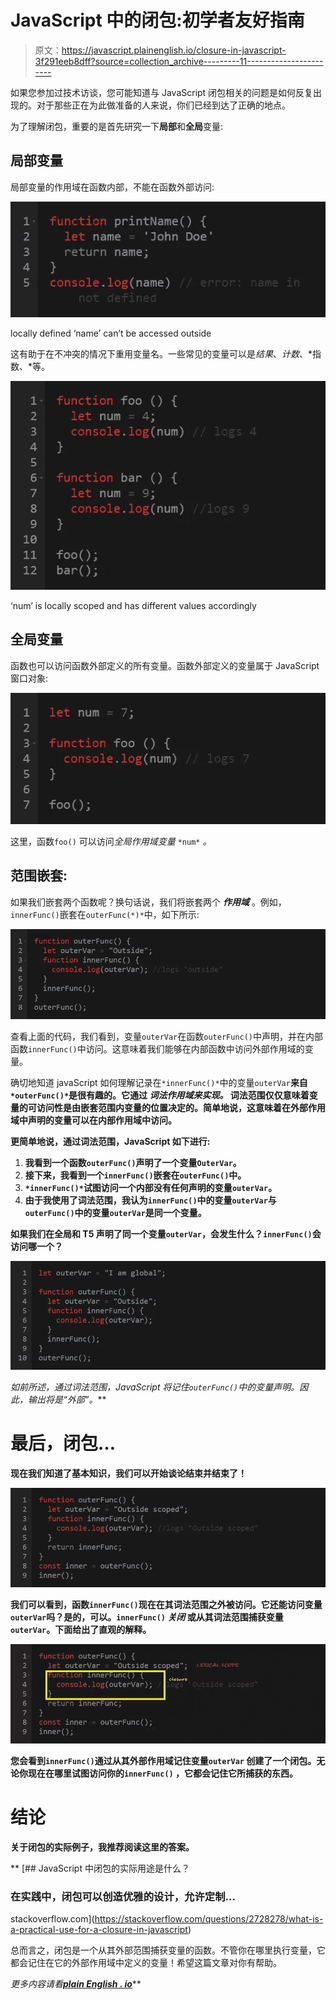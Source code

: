 # JavaScript 中的闭包:初学者友好指南

> 原文：<https://javascript.plainenglish.io/closure-in-javascript-3f291eeb8dff?source=collection_archive---------11----------------------->

如果您参加过技术访谈，您可能知道与 JavaScript 闭包相关的问题是如何反复出现的。对于那些正在为此做准备的人来说，你们已经到达了正确的地点。

为了理解闭包，重要的是首先研究一下**局部**和**全局**变量:

## 局部变量

局部变量的作用域在函数内部，不能在函数外部访问:

![](img/248bb1f757d8a55486ce8f40c8f85e9a.png)

locally defined ‘name’ can’t be accessed outside

这有助于在不冲突的情况下重用变量名。一些常见的变量可以是*结果*、*计数*、*指数、*等。

![](img/d7c99bf1005ba04b6da53b68809e007e.png)

‘num’ is locally scoped and has different values accordingly

## 全局变量

函数也可以访问函数外部定义的所有变量。函数外部定义的变量属于 JavaScript 窗口对象:

![](img/6a40f38015681a71cbc9089f64bf4875.png)

这里，函数`foo()` 可以访问*全局作用域变量* `*num*` *。*

## 范围嵌套:

如果我们嵌套两个函数呢？换句话说，我们将嵌套两个 ***作用域*** 。例如，`innerFunc()`嵌套在`outerFunc(*)*`中，如下所示:

![](img/cdec07433d5c707874377e14d36bea0d.png)

查看上面的代码，我们看到，变量`outerVar`在函数`outerFunc()`中声明，并在内部函数`innerFunc()`中访问。这意味着我们能够在内部函数中访问外部作用域的变量。

确切地知道 javaScript 如何理解记录在`*innerFunc()*`中的变量`outerVar`**来自`*outerFunc()*`是很有趣的。它通过 ***词法作用域来实现。*** 词法范围仅仅意味着变量的可访问性是由嵌套范围内变量的位置决定的。简单地说，这意味着在外部作用域中声明的变量可以在内部作用域中访问。**

**更简单地说，通过词法范围，JavaScript 如下进行:**

1.  **我看到一个函数`outerFunc()`声明了一个变量`OuterVar`。**
2.  **接下来，我看到一个`innerFunc()`嵌套在`outerFunc()`中。**
3.  **`*innerFunc()*`试图访问一个内部没有任何声明的变量`outerVar`。**
4.  **由于我使用了词法范围，我认为`innerFunc()`中的变量`outerVar`与`outerFunc()`中的变量`outerVar`是同一个变量。**

**如果我们在全局和 T5 声明了同一个变量`outerVar`，会发生什么？`innerFunc()`会访问哪一个？**

**![](img/776f6e3017f09d17f2232a2e1468ae4a.png)**

**如前所述，通过词法范围，JavaScript 将记住`outerFunc()`中的变量声明。因此，输出将是*“外部”。***

# **最后，闭包…**

**现在我们知道了基本知识，我们可以开始谈论结束并结束了！**

**![](img/a572522a1c4be33dc2bb3be20dc94850.png)**

**我们可以看到，函数`innerFunc()`现在在其词法范围之外被访问。它还能访问变量`outerVar`吗？是的，可以。`innerFunc()` ***关闭*** 或从其词法范围捕获变量`outerVar`。下面给出了直观的解释。**

**![](img/9062706ea68843d04e0e2b31806c2072.png)**

**您会看到`innerFunc()`通过从其外部作用域记住变量`outerVar` 创建了一个闭包。无论你现在在哪里试图访问你的`innerFunc()` ，它都会记住它所捕获的东西。**

# **结论**

**关于闭包的实际例子，我推荐阅读这里的答案。**

**[](https://stackoverflow.com/questions/2728278/what-is-a-practical-use-for-a-closure-in-javascript) [## JavaScript 中闭包的实际用途是什么？

### 在实践中，闭包可以创造优雅的设计，允许定制…

stackoverflow.com](https://stackoverflow.com/questions/2728278/what-is-a-practical-use-for-a-closure-in-javascript) 

总而言之，闭包是一个从其外部范围捕获变量的函数。不管你在哪里执行变量，它都会记住在它的外部作用域中定义的变量！希望这篇文章对你有帮助。

*更多内容请看*[***plain English . io***](http://plainenglish.io/)**